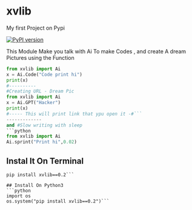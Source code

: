 # xvlib
My first Project on Pypi



[![PyPI version](https://badge.fury.io/py/xvlib.svg)](https://badge.fury.io/py/xvlib)



This Module Make you talk with Ai To make Codes , and create A dream Pictures using the Function
```python
from xvlib import Ai
x = Ai.Code("Code print hi")
print(x)
#----------
#Creating URL - Dream Pic
from xvlib import Ai
x = Ai.GPT("Hacker")
print(x)
#----- This will print link that ypu open it -#```
-------------
and #Slow writing with sleep
```python
from xvlib import Ai
Ai.sprint("Print hi",0.02)
```
## Instal It On Terminal
```shell
pip install xvlib==0.2```

## Install On Python3
```python
import os
os.system("pip install xvlib==0.2")```
